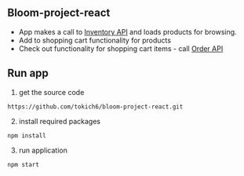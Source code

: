 ## Bloom-project-react


- App makes a call to [Inventory API](https://github.com/tokich6/bloom-project-inventory-api) and loads products for browsing.
- Add to shopping cart functionality for products
- Check out functionality for shopping cart items - call [Order API](https://github.com/tokich6/bloom-project-order-service-api)


## Run app

1. get the source code

```
https://github.com/tokich6/bloom-project-react.git
```

2. install required packages

```
npm install
```

3. run application
```
npm start
```
